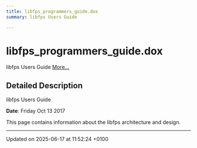 ```yaml
---
title: libfps_programmers_guide.dox
summary: libfps Users Guide 

---
```


# libfps_programmers_guide.dox

libfps Users Guide  [More...](#detailed-description)

## Detailed Description

libfps Users Guide 

**Date**: Friday Oct 13 2017


This page contains information about the libfps architecture and design. 






-------------------------------

Updated on 2025-06-17 at 11:52:24 +0100
